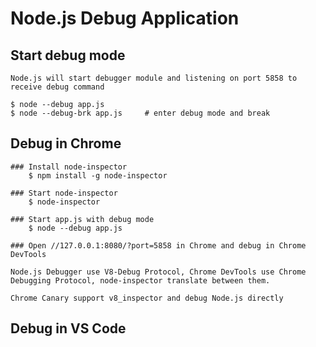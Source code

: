 # Node.js Debug Application

## Start debug mode
    Node.js will start debugger module and listening on port 5858 to receive debug command
        
    $ node --debug app.js      
    $ node --debug-brk app.js     # enter debug mode and break




## Debug in Chrome
    ### Install node-inspector
        $ npm install -g node-inspector

    ### Start node-inspector
        $ node-inspector

    ### Start app.js with debug mode
        $ node --debug app.js   

    ### Open //127.0.0.1:8080/?port=5858 in Chrome and debug in Chrome DevTools

    Node.js Debugger use V8-Debug Protocol, Chrome DevTools use Chrome Debugging Protocol, node-inspector translate between them.

    Chrome Canary support v8_inspector and debug Node.js directly
        
## Debug in VS Code

